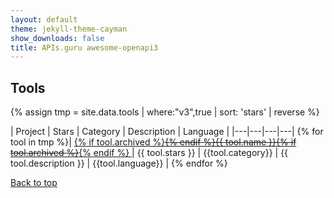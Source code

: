```yaml
---
layout: default
theme: jekyll-theme-cayman
show_downloads: false
title: APIs.guru awesome-openapi3
---
```


## Tools

{% assign tmp = site.data.tools | where:"v3",true | sort: 'stars' | reverse %}

| Project | Stars | Category | Description | Language |
|---|---|---|---|
{% for tool in tmp %}| <a href="{{ tool.github }}" data-json="{{ tool | jsonify | url_encode }}"> {% if tool.archived %}~~{% endif %}{{ tool.name }}{% if tool.archived %}~~{% endif %} </a> | {{ tool.stars }} | {{tool.category}} | {{ tool.description }} | {{tool.language}} |
{% endfor %}

<a href="#">Back to top</a>

<script type="application/ld+json">
    {
      "@context": "http://schema.org",
      "@type": "ItemList",
      "url": "https://apis.guru/awesome-openapi3/top100.html",
      "numberOfItems": "{{ tmp | size }}",
      "itemListElement": [
{% assign position = 0 %}
{% for tool in tmp %}
{% increment position %}
        {
          "@type": "Product",
          "name": "{{tool.name}}",
          "position": "{{ position }}",
          "productId": "{{tool.name}}",
          "description": "{{tool.description}}",
          {% if tool.github %}"url": "{{tool.github}}",{% endif %}
          "logo": "{{tool.logo}}",
          "category": "{{tool.category}}"
        },
{% endfor %}
        {}
      ]
    }
</script>

<script src="https://unpkg.com/tippy.js@3/dist/tippy.all.min.js"></script>
<script src="https://cdnjs.cloudflare.com/ajax/libs/zepto/1.2.0/zepto.min.js"></script>

<script type="text/javascript">
  $(document).ready(function(){
    $('a').each(function(i,e){
        if ($(e).data('json')) {
            var d = JSON.parse(decodeURIComponent($(e).data('json')));
            tippy(e,{ content: d.watch+' watchers, '+d.forks+' forks and '+d.issues+' issues. License: '+d.license });
        }
    });
  });
</script>
